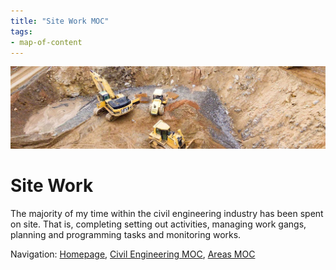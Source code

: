 ```yaml
---
title: "Site Work MOC"
tags: 
- map-of-content
---
```

![Site Work](attachments/image/Site%20Work%20MOC-1655304300045.jpeg)
# Site Work
The majority of my time within the civil engineering industry has been spent on site. That is, completing setting out activities, managing work gangs, planning and programming tasks and monitoring works. 












Navigation: [Homepage](_index.md), [Civil Engineering MOC](notes/Civil%20Engineering%20MOC/Civil%20Engineering%20MOC.md), [Areas MOC](Areas%20MOC)

